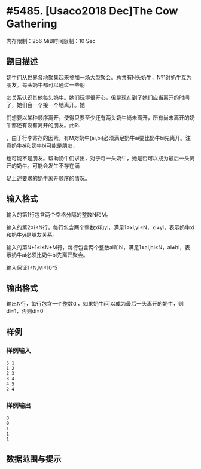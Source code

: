 # #5485. [Usaco2018 Dec]The Cow Gathering

内存限制：256 MiB时间限制：10 Sec

## 题目描述

奶牛们从世界各地聚集起来参加一场大型聚会。总共有N头奶牛，N?1对奶牛互为朋友。每头奶牛都可以通过一些朋

友关系认识其他每头奶牛。她们玩得很开心，但是现在到了她们应当离开的时间了，她们会一个接一个地离开。她

们想要以某种顺序离开，使得只要至少还有两头奶牛尚未离开，所有尚未离开的奶牛都还有没有离开的朋友。此外

，由于行李寄存的因素，有M对奶牛(ai,bi)必须满足奶牛ai要比奶牛bi先离开。注意奶牛ai和奶牛bi可能是朋友，

也可能不是朋友。帮助奶牛们求出，对于每一头奶牛，她是否可以成为最后一头离开的奶牛。可能会发生不存在满

足上述要求的奶牛离开顺序的情况。

## 输入格式

输入的第1行包含两个空格分隔的整数N和M。

输入的第2&le;i&le;N行，每行包含两个整数xi和yi，满足1&le;xi,yi&le;N，xi&ne;yi，表示奶牛xi和奶牛yi是朋友关系。

输入的第N+1&le;i&le;N+M行，每行包含两个整数ai和bi，满足1&le;ai,bi&le;N，ai&ne;bi，表示奶牛ai必须比奶牛bi先离开聚会。

输入保证1&le;N,M&le;10^5

## 输出格式

输出N行，每行包含一个整数di，如果奶牛i可以成为最后一头离开的奶牛，则di=1，否则di=0

## 样例

### 样例输入

    
    5 1
    1 2
    2 3
    3 4
    4 5
    2 4
    

### 样例输出

    
    0
    0
    1
    1
    1
    
    

## 数据范围与提示
